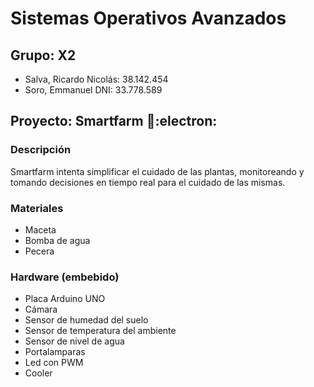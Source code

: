 # Sistemas Operativos Avanzados

## Grupo: X2
- Salva, Ricardo Nicolás: 38.142.454
- Soro, Emmanuel DNI: 33.778.589

## Proyecto: Smartfarm :seedling::electron:
### Descripción
Smartfarm intenta simplificar el cuidado de las plantas, monitoreando y tomando decisiones en tiempo real para el cuidado de las mismas.

### Materiales
* Maceta
*	Bomba de agua
* Pecera 

### Hardware (embebido)
* Placa Arduino UNO 
* Cámara
* Sensor de humedad del suelo 
* Sensor de temperatura del ambiente
* Sensor de nivel de agua
* Portalamparas
* Led con PWM
* Cooler


